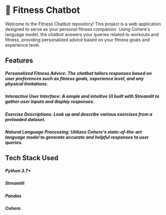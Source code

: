 # 💪 Fitness Chatbot

Welcome to the Fitness Chatbot repository! This project is a web application designed to serve as your personal fitness companion. Using Cohere's language model, the chatbot answers your queries related to workouts and fitness, providing personalized advice based on your fitness goals and experience level.

## Features

##### **Personalized Fitness Advice**: The chatbot tailors responses based on user preferences such as fitness goals, experience level, and any physical limitations.
##### **Interactive User Interface**: A simple and intuitive UI built with Streamlit to gather user inputs and display responses.
##### **Exercise Descriptions**: Look up and describe various exercises from a preloaded dataset.
##### **Natural Language Processing**: Utilizes Cohere's state-of-the-art language model to generate accurate and helpful responses to user queries.

## Tech Stack Used

##### Python 3.7+
##### Streamlit
##### Pandas
##### Cohere.


